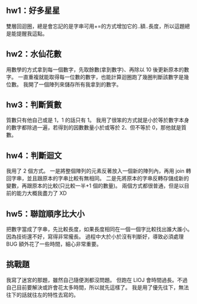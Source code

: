 ## hw1：好多星星

雙層回迴圈，總是會忘記的是字串可用+=的方式增加它的..額..長度，所以這題總是能提醒我這點。

## hw2：水仙花數

用數學的方式拿到每一個數字，先取餘數(拿到數字)、再除以 10 後更新原本的數字。
一直重複就能取得每一位數的數字，也能計算迴圈跑了幾圈判斷該數字是幾位數。
我開了一個陣列來儲存所有我拿到的數字。

## hw3：判斷質數

質數只有他自己或是 1，1 的話只有 1。
我用了很笨的方式就是小於等於數字本身的數字都除過一遍，若得到的因數數量小於或等於 2、但不等於 0，那他就是質數。

## hw4：判斷迴文

我用了 2 個方式。
一是將整個陣列的元素反著放入一個新的陣列內，再用 join 轉回字串，並且跟原本的字串比較有無相同。
二是先將原本的字串反轉存儲成新的變數，再跟原本的比較(只比較一半+1 個的數量)。
兩個方式都很普通，但是以目前的能力大概我盡力了 XD

## hw5：聯誼順序比大小

把數字當成了字串，先比較長度，如果長度相同在一個一個字比較找出誰大誰小。
因為技術還不好，寫得非常攏長。
過程中大於小於沒有判斷好，導致必須處理 BUG 額外花了一些時間，細心非常重要。

## 挑戰題

我寫了迷宮的那題，雖然自己隨便測都沒問題。
但跑在 LIOJ 會時間過長。不過自己目前要解決或許會花太多時間，所以就先這樣了。
我是用了優先往下，無法往下的話就往左的特性去寫的。
